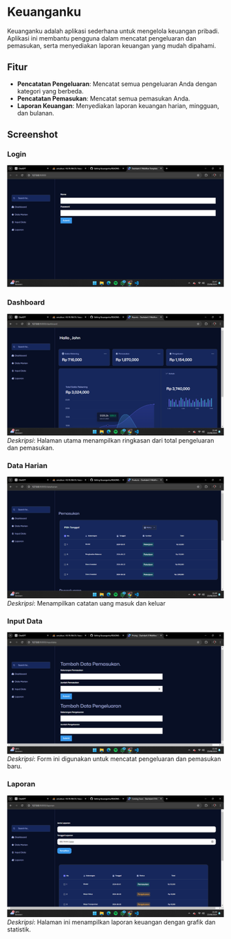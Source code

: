 # Keuanganku

Keuanganku adalah aplikasi sederhana untuk mengelola keuangan pribadi. Aplikasi ini membantu pengguna dalam mencatat pengeluaran dan pemasukan, serta menyediakan laporan keuangan yang mudah dipahami.

## Fitur

- **Pencatatan Pengeluaran**: Mencatat semua pengeluaran Anda dengan kategori yang berbeda.
- **Pencatatan Pemasukan**: Mencatat semua pemasukan Anda.
- **Laporan Keuangan**: Menyediakan laporan keuangan harian, mingguan, dan bulanan.

## Screenshot

### Login
![Login](https://github.com/ImRayyan/Keuanganku/blob/main/Screenshot%202024-06-23%20214750.png)

### Dashboard
![Halaman Utama](https://github.com/ImRayyan/Keuanganku/blob/main/Screenshot%202024-06-23%20214811.png)
*Deskripsi*: Halaman utama menampilkan ringkasan dari total pengeluaran dan pemasukan.

### Data Harian
![Form Pencatatan Pengeluaran](https://github.com/ImRayyan/Keuanganku/blob/main/Screenshot%202024-06-23%20214828.png)
*Deskripsi*: Menampilkan catatan uang masuk dan keluar

### Input Data
![Laporan Keuangan](https://github.com/ImRayyan/Keuanganku/blob/main/Screenshot%202024-06-23%20214847.png)
*Deskripsi*: Form ini digunakan untuk mencatat pengeluaran dan pemasukan baru.

### Laporan
![Laporan Keuangan](https://github.com/ImRayyan/Keuanganku/blob/main/Screenshot%202024-06-23%20214904.png)
*Deskripsi*: Halaman ini menampilkan laporan keuangan dengan grafik dan statistik.
